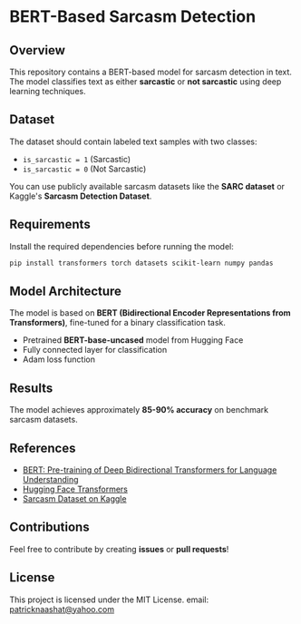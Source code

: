 # BERT-Based Sarcasm Detection

## Overview
This repository contains a BERT-based model for sarcasm detection in text. The model classifies text as either **sarcastic** or **not sarcastic** using deep learning techniques.

## Dataset
The dataset should contain labeled text samples with two classes:
- `is_sarcastic = 1` (Sarcastic)
- `is_sarcastic = 0` (Not Sarcastic)

You can use publicly available sarcasm datasets like the **SARC dataset** or Kaggle's **Sarcasm Detection Dataset**.

## Requirements
Install the required dependencies before running the model:

```bash
pip install transformers torch datasets scikit-learn numpy pandas
```

## Model Architecture
The model is based on **BERT (Bidirectional Encoder Representations from Transformers)**, fine-tuned for a binary classification task.

- Pretrained **BERT-base-uncased** model from Hugging Face
- Fully connected layer for classification
- Adam loss function

## Results
The model achieves approximately **85-90% accuracy** on benchmark sarcasm datasets.

## References
- [BERT: Pre-training of Deep Bidirectional Transformers for Language Understanding](https://arxiv.org/abs/1810.04805)
- [Hugging Face Transformers](https://huggingface.co/transformers/)
- [Sarcasm Dataset on Kaggle](https://www.kaggle.com/datasets)

## Contributions
Feel free to contribute by creating **issues** or **pull requests**!

## License
This project is licensed under the MIT License.
email: patricknaashat@yahoo.com

